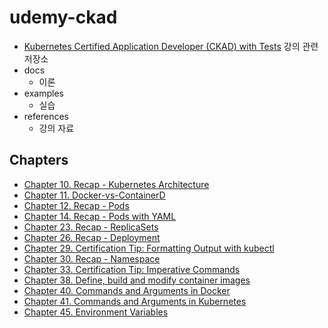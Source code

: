 # udemy-ckad

- [Kubernetes Certified Application Developer (CKAD) with Tests](https://www.udemy.com/course/certified-kubernetes-application-developer/) 강의 관련 저장소
- docs
    - 이론
- examples
    - 실습
- references
    - 강의 자료

## Chapters

- [Chapter 10. Recap - Kubernetes Architecture](./docs/chapter-010.md)
- [Chapter 11. Docker-vs-ContainerD](./docs/chapter-011.md)
- [Chapter 12. Recap - Pods](./docs/chapter-012.md)
- [Chapter 14. Recap - Pods with YAML](./docs/chapter-014.md)
- [Chapter 23. Recap - ReplicaSets](./docs/chapter-023.md)
- [Chapter 26. Recap - Deployment](./docs/chapter-026.md)
- [Chapter 29. Certification Tip: Formatting Output with kubectl](./docs/chapter-029.md)
- [Chapter 30. Recap - Namespace](./docs/chapter-030.md)
- [Chapter 33. Certification Tip: Imperative Commands](./docs/chapter-033.md)
- [Chapter 38. Define, build and modify container images](./docs/chapter-038.md)
- [Chapter 40. Commands and Arguments in Docker](./docs/chapter-040.md)
- [Chapter 41. Commands and Arguments in Kubernetes](./docs/chapter-041.md)
- [Chapter 45. Environment Variables](./docs/chapter-045.md)
